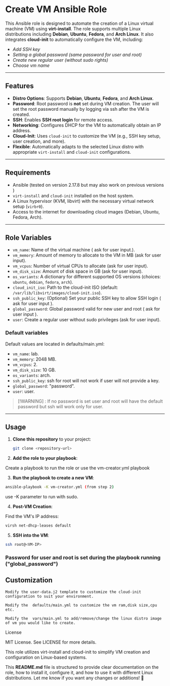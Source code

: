 # Create VM Ansible Role

This Ansible role is designed to automate the creation of a Linux virtual machine (VM) using **virt-install**. The role supports multiple Linux distributions including **Debian**, **Ubuntu**, **Fedora**, and **Arch Linux**. It also integrates **cloud-init** to automatically configure the VM, including:
- *Add SSH key* 
- *Setting a global password (same password for user and root)*
- *Create new regular user (without sudo rights)*
- *Choose vm name*
---

## Features

- **Distro Options**: Supports **Debian**, **Ubuntu**, **Fedora**, and **Arch Linux**.
- **Password**: Root password is **not** set during VM creation. The user will set the root password manually by logging via ssh after the VM is created.
- **SSH**: Enables **SSH root login** for remote access.
- **Networking**: Configures DHCP for the VM to automatically obtain an IP address.
- **Cloud-Init**: Uses `cloud-init` to customize the VM (e.g., SSH key setup, user creation, and more).
- **Flexible**: Automatically adapts to the selected Linux distro with appropriate `virt-install` and `cloud-init` configurations.

---

## Requirements

- Ansible (tested on version 2.17.8 but may also work on previous versions )
- `virt-install` and `cloud-init` installed on the host system.
- A Linux hypervisor (KVM, libvirt) with the necessary virtual network setup (`virbr0`).
- Access to the internet for downloading cloud images (Debian, Ubuntu, Fedora, Arch).

---

## Role Variables

- `vm_name`: Name of the virtual machine ( ask for user input.).
- `vm_memory`: Amount of memory to allocate to the VM in MB (ask for user input).
- `vm_vcpus`: Number of virtual CPUs to allocate (ask for user input).
- `vm_disk_size`: Amount of disk space in GB (ask for user input).
- `os_variants`: A dictionary for different supported OS versions (choices: `ubuntu`, `debian`, `fedora`, `arch`).
- `cloud_init_iso`: Path to the cloud-init ISO (default: `/var/lib/libvirt/images/cloud-init.iso`).
- `ssh_public_key`: (Optional) Set your public SSH key to allow SSH login ( ask for user input ).
- `global_password`: Global password valid for new user and root ( ask for user input ).
- `user`: Create a regular user without sudo privileges (ask for user input).

### Default variables 

Default values are located in defaults/main.yml:

- `vm_name`: lab.
- `vm_memory`: 2048 MB.
- `vm_vcpus`: 2.
- `vm_disk_size`: 10 GB.
- `os_variants`: arch.
- `ssh_public_key`: ssh for root will not work if user will not provide a key.
- `global_password`: "password".
- `user`: user.

>[!WARNING] : If no password is set user and root will have the default password but ssh will work only for user.
---

## Usage

1. **Clone this repository** to your project:
   ```bash
   git clone <repository-url>

2. **Add the role to your playbook**:

Create a playbook to run the role or use the vm-creator.yml playbook

3. **Run the playbook to create a new VM**:
```bash
ansible-playbook -K vm-creator.yml (from step 2)
```
use -K parameter to run with sudo.

4. **Post-VM Creation**:

Find the VM's IP address:
```bash
virsh net-dhcp-leases default
```

5. **SSH into the VM**:
```bash
ssh root@<VM-IP>
```
### Password for user and root is set during the playbook running ("global_password")


## Customization

    Modify the user-data.j2 template to customize the cloud-init configuration to suit your environment.
    
    Modify the  defaults/main.yml to customize the vm ram,disk size,cpu etc.

    Modify the  vars/main.yml to add/remove/change the linux distro image of vm you would like to create.

License

MIT License. See LICENSE for more details.

This role utilizes virt-install and cloud-init to simplify VM creation and configuration on Linux-based systems.


This **README.md** file is structured to provide clear documentation on the role, how to install it, configure it, and how to use it with different Linux distributions. 
Let me know if you want any changes or additions! 🚀

